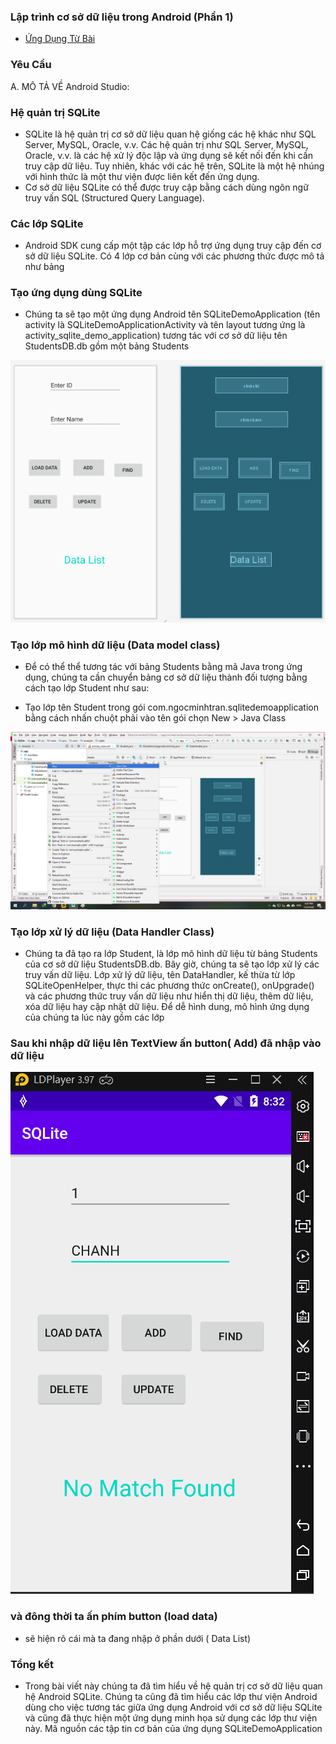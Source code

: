 ### Lập trình cơ sở dữ liệu trong Android (Phần 1)
- <a href= "https://ngocminhtran.com/2018/11/14/lap-trinh-co-so-du-lieu-trong-android-phan-1/"> Ứng Dụng Từ Bài</a>

### Yêu Cầu
A. MÔ TẢ VỀ Android Studio:

### Hệ quản trị SQLite
- SQLite là hệ quản trị cơ sở dữ liệu quan hệ giống các hệ khác như SQL Server, MySQL, Oracle, v.v. Các hệ quản trị như SQL Server, MySQL, Oracle, v.v. là các hệ xử lý độc lập và ứng dụng sẽ kết nối đến khi cần truy cập dữ liệu. Tuy nhiên, khác với các hệ trên, SQLite là một hệ nhúng với hình thức là một thư viện được liên kết đến ứng dụng.
- Cơ sở dữ liệu SQLite có thể được truy cập bằng cách dùng ngôn ngữ truy vấn SQL (Structured Query Language).
### Các lớp SQLite
- Android SDK cung cấp một tập các lớp hỗ trợ ứng dụng truy cập đến cơ sở dữ liệu SQLite. Có 4 lớp cơ bản cùng với các phương thức được mô tả như bảng

### Tạo ứng dụng dùng SQLite
- Chúng ta sẽ tạo một ứng dụng Android tên SQLiteDemoApplication (tên activity là SQLiteDemoApplicationActivity và tên layout tương ứng là activity_sqlite_demo_application) tương tác với cơ sở dữ liệu tên StudentsDB.db gồm một bảng Students 

![image](Untitled41.png)

### Tạo lớp mô hình dữ liệu (Data model class)
- Để có thể thể tương tác với bảng Students bằng mã Java trong ứng dụng, chúng ta cần chuyển bảng cơ sở dữ liệu thành đối tượng bằng cách tạo lớp Student như sau:

- Tạo lớp tên Student trong gói com.ngocminhtran.sqlitedemoapplication bằng cách nhấn chuột phải vào tên gói chọn New > Java Class

![image](Untitled42.png)

### Tạo lớp xử lý dữ liệu (Data Handler Class)
- Chúng ta đã tạo ra lớp Student, là lớp mô hình dữ liệu từ bảng Students của cơ sở dữ liệu StudentsDB.db. Bây giờ, chúng ta sẽ tạo lớp xử lý các truy vấn dữ liệu. Lớp xử lý dữ liệu, tên DataHandler, kế thừa từ lớp SQLiteOpenHelper, thực thi các phương thức onCreate(), onUpgrade() và các phương thức truy vấn dữ liệu như hiển thị dữ liệu, thêm dữ liệu, xóa dữ liệu hay cập nhật dữ liệu. Để dễ hình dung, mô hình ứng dụng của chúng ta lúc này gồm các lớp

### Sau khi nhập dữ liệu lên TextView ấn button( Add) đã nhập vào dữ liệu

![image](Untitled43.png)

### và đông thời ta ấn phím button (load data)
- sẽ hiện rõ cái mà ta đang nhập ở phần dưới ( Data List) 

### Tổng kết
- Trong bài viết này chúng ta đã tìm hiểu về hệ quản trị cơ sở dữ liệu quan hệ Android SQLite. Chúng ta cũng đã tìm hiểu các lớp thư viện Android dùng cho việc tương tác giữa ứng dụng Android với cơ sở dữ liệu SQLite và cũng đã thực hiện một ứng dụng minh họa sử dụng các lớp thư viện này. Mã nguồn các tập tin cơ bản của ứng dụng SQLiteDemoApplication
